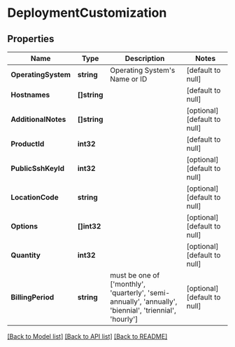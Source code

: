 # DeploymentCustomization

## Properties
Name | Type | Description | Notes
------------ | ------------- | ------------- | -------------
**OperatingSystem** | **string** | Operating System&#39;s Name or ID | [default to null]
**Hostnames** | **[]string** |  | [default to null]
**AdditionalNotes** | **[]string** |  | [optional] [default to null]
**ProductId** | **int32** |  | [default to null]
**PublicSshKeyId** | **int32** |  | [optional] [default to null]
**LocationCode** | **string** |  | [optional] [default to null]
**Options** | **[]int32** |  | [optional] [default to null]
**Quantity** | **int32** |  | [optional] [default to null]
**BillingPeriod** | **string** | must be one of [&#39;monthly&#39;, &#39;quarterly&#39;, &#39;semi-annually&#39;, &#39;annually&#39;, &#39;biennial&#39;, &#39;triennial&#39;, &#39;hourly&#39;] | [optional] [default to null]

[[Back to Model list]](../README.md#documentation-for-models) [[Back to API list]](../README.md#documentation-for-api-endpoints) [[Back to README]](../README.md)


